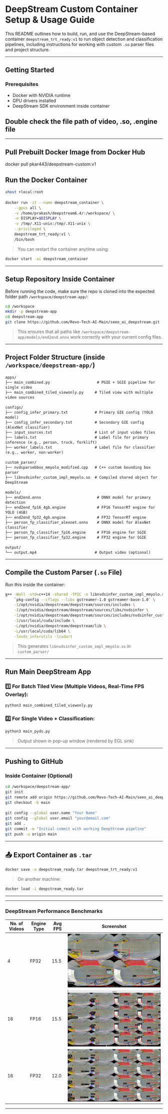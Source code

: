 # DeepStream Custom Container Setup & Usage Guide

This README outlines how to build, run, and use the DeepStream-based container `deepstream_trt_ready:v1` to run object detection and classification pipelines, including instructions for working with custom `.so` parser files and project structure.

---

## Getting Started

### Prerequisites
- Docker with NVIDIA runtime
- GPU drivers installed
- DeepStream SDK environment inside container
## Double check the file path of video, .so, .engine file

---
## Pull Prebuilt Docker Image from Docker Hub
docker pull pkar443/deepstream-custom:v1

## Run the Docker Container

```bash
xhost +local:root

docker run -it --name deepstream_container \
    --gpus all \
    -v /home/prakash/deepstream6.4/:/workspace/ \
    -e DISPLAY=$DISPLAY \
    -v /tmp/.X11-unix:/tmp/.X11-unix \
    --privileged \
    deepstream_trt_ready:v1 \
    /bin/bash
```

> You can restart the container anytime using:
```bash
docker start -ai deepstream_container
```

---

## Setup Repository Inside Container

Before running the code, make sure the repo is cloned into the expected folder path `/workspace/deepstream-app/`:

```bash
cd /workspace
mkdir -p deepstream-app
cd deepstream-app
git clone https://github.com/Revo-Tech-AI-Main/seeo_ai_deepstream.git .
```

> This ensures that all paths like `/workspace/deepstream-app/models/end2end.onnx` work correctly with your current config files.

---

## Project Folder Structure (inside `/workspace/deepstream-app/`)

```
apps/
├── main_combined.py                     # PGIE + SGIE pipeline for single video
├── main_combined_tiled_viewonly.py     # Tiled view with multiple video sources

configs/
├── config_infer_primary.txt            # Primary GIE config (YOLO model)
├── config_infer_secondary.txt          # Secondary GIE config (AlexNet classifier)
├── input_sources.txt                   # List of input video files
├── labels.txt                          # Label file for primary inference (e.g., person, truck, forklift)
├── worker_labels.txt                   # Label file for classifier (e.g., worker, non-worker)

custom_parser/
├── nvdsparsebbox_mmyolo_modified.cpp   # C++ custom bounding box parser
├── libnvdsinfer_custom_impl_mmyolo.so  # Compiled shared object for DeepStream

models/
├── end2end.onnx                         # ONNX model for primary detection
├── end2end_fp16_4gb.engine              # FP16 TensorRT engine for YOLO (4GB)
├── end2end_fp32_4gb.engine              # FP32 TensorRT engine
├── person_fp_classifier_alexnet.onnx    # ONNX model for AlexNet classifier
├── person_fp_classifier_fp16.engine     # FP16 engine for SGIE
├── person_fp_classifier_fp32.engine     # FP32 engine for SGIE

output/
└── output.mp4                          # Output video (optional)
```

---

## Compile the Custom Parser (`.so` File)

Run this inside the container:
```bash
g++ -Wall -std=c++14 -shared -fPIC -o libnvdsinfer_custom_impl_mmyolo.so nvdsparsebbox_mmyolo_modified.cpp \
    `pkg-config --cflags --libs gstreamer-1.0 gstreamer-base-1.0` \
    -I/opt/nvidia/deepstream/deepstream/sources/includes \
    -I/opt/nvidia/deepstream/deepstream/sources/libs/nvdsinfer \
    -I/opt/nvidia/deepstream/deepstream/sources/includes/nvdsinfer_custom_impl \
    -I/usr/local/cuda/include \
    -L/opt/nvidia/deepstream/deepstream/lib \
    -L/usr/local/cuda/lib64 \
    -lnvds_inferutils -lcudart
```
> This generates `libnvdsinfer_custom_impl_mmyolo.so` in `custom_parser/`

---

## Run Main DeepStream App

### 1️⃣ For Batch Tiled View (Multiple Videos, Real-Time FPS Overlay):
```bash
python3 main_combined_tiled_viewonly.py
```

### 2️⃣ For Single Video + Classification:
```bash
python3 main_pyds.py
```

> Output shown in pop-up window (rendered by EGL sink)

---

## Pushing to GitHub
### Inside Container (Optional)
```bash
cd /workspace/deepstream-app/
git init
git remote add origin https://github.com/Revo-Tech-AI-Main/seeo_ai_deepstream.git
git checkout -b main

git config --global user.name "Your Name"
git config --global user.email "your@email.com"
git add .
git commit -m "Initial commit with working DeepStream pipeline"
git push -u origin main
```

---

## 📤 Export Container as `.tar`
```bash
docker save -o deepstream_ready.tar deepstream_trt_ready:v1
```
> On another machine:
```bash
docker load -i deepstream_ready.tar
```

---
---

### DeepStream Performance Benchmarks

| No. of Videos | Engine Type | Avg FPS | Screenshot |
|---------------|-------------|---------|------------|
| 4             | FP32        | 15.5    | ![4 Videos FP32](assets/4_videos_15.5_Fps_FP32.png) |
| 16            | FP16        | 15.5    | ![16 Videos FP16](assets/16_videos_15.5_FPS_with_FP16.png) |
| 16            | FP32        | 12.0    | ![16 Videos FP32](assets/16_videos_FP32_12fps.png) |


---




